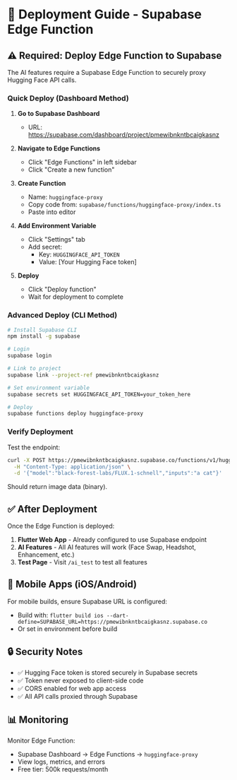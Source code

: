 # 🚀 Deployment Guide - Supabase Edge Function

## ⚠️ Required: Deploy Edge Function to Supabase

The AI features require a Supabase Edge Function to securely proxy Hugging Face API calls.

### Quick Deploy (Dashboard Method)

1. **Go to Supabase Dashboard**
   - URL: https://supabase.com/dashboard/project/pmewibnkntbcaigkasnz

2. **Navigate to Edge Functions**
   - Click "Edge Functions" in left sidebar
   - Click "Create a new function"

3. **Create Function**
   - Name: `huggingface-proxy`
   - Copy code from: `supabase/functions/huggingface-proxy/index.ts`
   - Paste into editor

4. **Add Environment Variable**
   - Click "Settings" tab
   - Add secret:
     - Key: `HUGGINGFACE_API_TOKEN`
     - Value: [Your Hugging Face token]

5. **Deploy**
   - Click "Deploy function"
   - Wait for deployment to complete

### Advanced Deploy (CLI Method)

```bash
# Install Supabase CLI
npm install -g supabase

# Login
supabase login

# Link to project
supabase link --project-ref pmewibnkntbcaigkasnz

# Set environment variable
supabase secrets set HUGGINGFACE_API_TOKEN=your_token_here

# Deploy
supabase functions deploy huggingface-proxy
```

### Verify Deployment

Test the endpoint:
```bash
curl -X POST https://pmewibnkntbcaigkasnz.supabase.co/functions/v1/huggingface-proxy \
  -H "Content-Type: application/json" \
  -d '{"model":"black-forest-labs/FLUX.1-schnell","inputs":"a cat"}'
```

Should return image data (binary).

## ✅ After Deployment

Once the Edge Function is deployed:

1. **Flutter Web App** - Already configured to use Supabase endpoint
2. **AI Features** - All AI features will work (Face Swap, Headshot, Enhancement, etc.)
3. **Test Page** - Visit `/ai_test` to test all features

## 📱 Mobile Apps (iOS/Android)

For mobile builds, ensure Supabase URL is configured:
- Build with: `flutter build ios --dart-define=SUPABASE_URL=https://pmewibnkntbcaigkasnz.supabase.co`
- Or set in environment before build

## 🔒 Security Notes

- ✅ Hugging Face token is stored securely in Supabase secrets
- ✅ Token never exposed to client-side code
- ✅ CORS enabled for web app access
- ✅ All API calls proxied through Supabase

## 📊 Monitoring

Monitor Edge Function:
- Supabase Dashboard → Edge Functions → `huggingface-proxy`
- View logs, metrics, and errors
- Free tier: 500k requests/month
